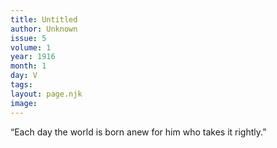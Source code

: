 ```yaml
---
title: Untitled
author: Unknown
issue: 5
volume: 1
year: 1916
month: 1
day: V
tags:
layout: page.njk
image:
---
```

“Each day the world is born anew for him who takes it rightly.”
